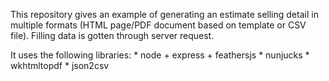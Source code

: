 This repository gives an example of generating an estimate selling detail in multiple formats (HTML page/PDF document based on template or CSV file). Filling data is gotten through server request.

It uses the following libraries:
    * node + express + feathersjs
    * nunjucks
    * wkhtmltopdf
    * json2csv
